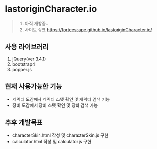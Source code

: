 # lastoriginCharacter.io
> 1. 아직 개발중..
> 2. 사이트 링크 <https://forteescape.github.io/lastoriginCharacter.io/>

## 사용 라이브러리
1. jQuery(ver 3.4.1)
2. bootstrap4
3. popper.js

## 현재 사용가능한 기능
* 케릭터 도감에서 케릭터 스텟 확인 및 케릭터 검색 기능
* 장비 도감에서 장비 스텟 확인 및 장비 검색 가능

## 추후 개발목표
* characterSkin.html 작성 및 characterSkin.js 구현
* calculator.html 작성 및 calculator.js 구현